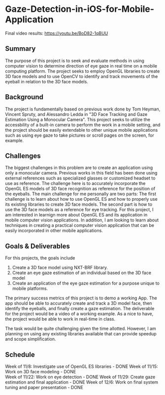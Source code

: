 # Gaze-Detection-in-iOS-for-Mobile-Application
Final video results:
https://youtu.be/BoD82-1qBUU

## Summary

The purpose of this project is to seek and evaluate methods in using computer vision to determine direction of eye gaze in real time on a mobile computing platform.  The project seeks to employ OpenGL libraries to create 3D face models and to use OpenCV to identify and track movements of the eyeball in relation to the 3D face models.

## Background

The project is fundamentally based on previous work done by Tom Heyman, Vincent Spruty, and Alessandro Ledda in "3D Face Tracking and Gaze Estimation Using a Monocular Camera".  This project seeks to utilize the accessbility of a built-in camera to perform the work in a mobile setting, and the project should be easily extendable to other unique mobile applications such as using eye gaze to take pictures or scroll pages on the screen, for example.

## Challenges

The biggest challenges in this problem are to create an application using only a monocular camera.  Previous works in this field has been done using external references such as specialized glasses or customized headset to use as reference.  The challenge here is to accurately incorporate the OpenGL ES models of 3D face recognition as reference for the position of the eyeballs.  The main challenge for me personally are two parts:  The first challenge is to learn about how to use OpenGL ES and how to properly use its existing libraries to create 3D face models.  The second part is how to use the 3D face models as a reference for eye tracking.  For this project, I am interested in learnign more about OpenGL ES and its application in mobile computer vision applications.  In addition, I am looking to learn about techniques in creating a practical computer vision application that can be easily incorporated in other mobile applications.

## Goals & Deliverables

For this projects, the goals include
1. Create a 3D face model using NXT-BRF library. 
2. Create an eye gaze estimation of an individual based on the 3D face model
3. Create an application of the eye gaze estimation for a purpose unique to mobile platforms.

The primary success metrics of this project is to demo a working App. The app should be able to accurately create and track a 3D model face, then identify the eyeballs, and finally create a gaze estimation.  The deliverable for the project would be a video of a working example.  As a nice to have, the project would be able to work in real-time in class.

The task would be quite challenging given the time allotted.  However, I am planning on using any existing libraries available that can provide speedup and scope simplification.

## Schedule

Week of 11/8: Investigate use of OpenGL ES libraries - DONE
Week of 11/15: Work on 3D face modeling - DONE  
Week of 11/22: Work on eye detection - DONE 
Week of 11/29: Create gaze estimation and final application - DONE
Week of 12/6: Work on final system tuning and paper presentation - DONE